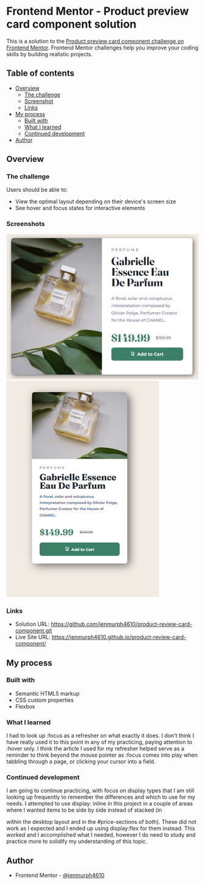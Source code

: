 # Frontend Mentor - Product preview card component solution

This is a solution to the [Product preview card component challenge on Frontend Mentor](https://www.frontendmentor.io/challenges/product-preview-card-component-GO7UmttRfa). Frontend Mentor challenges help you improve your coding skills by building realistic projects. 

## Table of contents

- [Overview](#overview)
  - [The challenge](#the-challenge)
  - [Screenshot](#screenshot)
  - [Links](#links)
- [My process](#my-process)
  - [Built with](#built-with)
  - [What I learned](#what-i-learned)
  - [Continued development](#continued-development)
- [Author](#author)

## Overview

### The challenge

Users should be able to:

- View the optimal layout depending on their device's screen size
- See hover and focus states for interactive elements

### Screenshots

![](./images/ss_desktop.PNG)
![](./images/ss_mobile.PNG)

### Links

- Solution URL: https://github.com/jenmurph4610/product-review-card-component.git
- Live Site URL: https://jenmurph4610.github.io/product-review-card-component/

## My process

### Built with

- Semantic HTML5 markup
- CSS custom properties
- Flexbox

### What I learned

I had to look up :focus as a refresher on what exactly it does.  I don't think I have really used it to this point in any of my practicing, paying attention to :hover only.  I think the article I used for my refresher helped serve as a reminder to think beyond the mouse pointer as :focus comes into play when tabbling through a page, or clicking your cursor into a field.

### Continued development

I am going to continue practicing, with focus on display types that I am still looking up frequently to remember the differences and which to use for my needs.  I attempted to use display: inline in this project in a couple of areas where I wanted items to be side by side instead of stacked (in <main> within the desktop layout and in the #price-sections of both).  These did not work as I expected and I ended up using display:flex for them instead.  This worked and I accomplished what I needed, however I do need to study and practice more to solidify my understanding of this topic.

## Author

- Frontend Mentor - [@jenmurph4610](https://www.frontendmentor.io/profile/jenmurph4610)